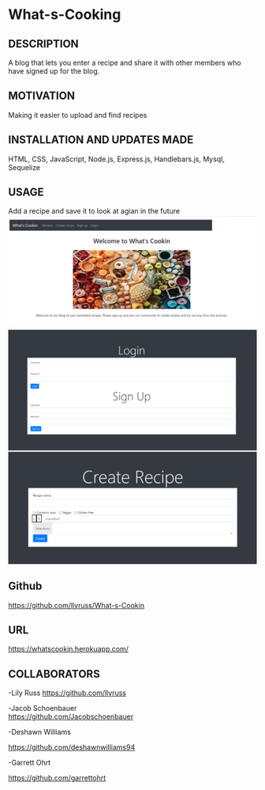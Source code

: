 # What-s-Cooking

## DESCRIPTION

A blog that lets you enter a recipe and share it with other members who have signed up for the blog.

## MOTIVATION  

Making it easier to upload and find recipes

## INSTALLATION AND UPDATES MADE

HTML, CSS, JavaScript, Node.js, Express.js, Handlebars.js, Mysql, Sequelize


## USAGE

Add a recipe and save it to look at agian in the future
![img](public/images/firstpagecooking.png)
![img](public/images/loginsignin.png)
![img](public/images/createrecipe.png)

## Github

https://github.com/llyruss/What-s-Cookin

## URL  

https://whatscookin.herokuapp.com/



## COLLABORATORS

-Lily Russ
https://github.com/llyruss

-Jacob Schoenbauer  
 https://github.com/Jacobschoenbauer

-Deshawn Williams 

https://github.com/deshawnwilliams94

-Garrett Ohrt

https://github.com/garrettohrt

